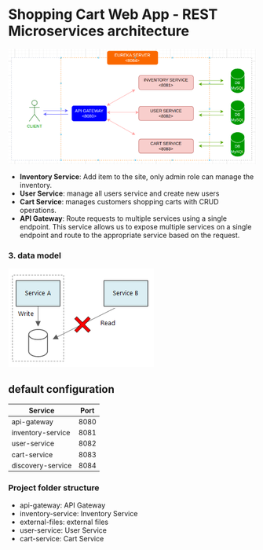 
# Shopping Cart Web App - REST Microservices architecture

![High Level Design](external-files/HighLevelDesign.png)

- **Inventory Service**: Add item to the site, only admin role can manage the inventory.
- **User Service**: manage all users service and create new users
- **Cart Service**: manages customers shopping carts with CRUD operations.
- **API Gateway**: Route requests to multiple services using a single endpoint. This service allows us to expose multiple services on a single endpoint and route to the appropriate service based on the request.

### 3. data model
   
![High Level Design](external-files/define-data.png)

## default configuration

| Service               | Port |
|-----------------------| --   |
| api-gateway           | 8080 |
| inventory-service     | 8081 |
| user-service          | 8082 |
| cart-service          | 8083 |
| discovery-service     | 8084 |

### Project folder structure
- api-gateway: API Gateway
- inventory-service: Inventory Service
- external-files: external files
- user-service: User Service
- cart-service: Cart Service
